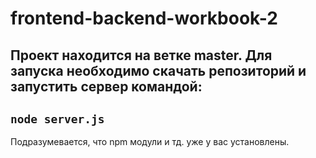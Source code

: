 # frontend-backend-workbook-2

## Проект находится на ветке master. Для запуска необходимо скачать репозиторий и запустить сервер командой: 
## ```node server.js```
Подразумевается, что npm модули и тд. уже у вас установлены.
